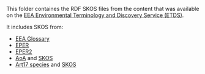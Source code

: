 This folder containes the RDF SKOS files from the content that was available 
on the [EEA Environmental Terminology and Discovery Service (ETDS)](http://glossary.eea.europa.eu).

It includes SKOS from:

- [EEA Glossary](http://glossary.eea.europa.eu/EEAGlossary)
- [EPER](http://glossary.eea.europa.eu/EPER)
- [EPER2](http://glossary.eea.europa.eu/EPER2)
- [AoA](http://aoa.pbe.eea.europa.eu/database/acronyms/) and [SKOS](http://aoa.pbe.eea.europa.eu/database/acronyms/skos)
- [Art17 species](http://biodiversity.eionet.europa.eu/article17/) and [SKOS](http://biodiversity.eionet.europa.eu/article17/skos.rdf)


